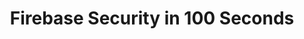 ---
title: Firebase Security in 100 Seconds
description: A quick primer on Firestore Security rules
weight: 2
lastmod: 2020-11-20T10:11:30-02:00
draft: false
youtube: sw1Uy3zwsLs
emoji: 🔥
chapter_start: Intro 
video_length: 2:15
free: true
---